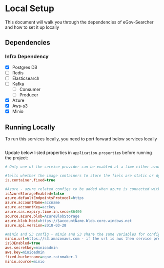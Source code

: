 # Local Setup

This document will walk you through the dependencies of eGov-Searcher and how to set it up locally

## Dependencies

### Infra Dependency

- [X] Postgres DB
- [ ] Redis
- [ ] Elasticsearch
- [ ] Kafka
  - [ ] Consumer
  - [ ] Producer
- [x] Azure
- [x] Aws-s3
- [x] Minio

## Running Locally

To run this services locally, you need to port forward below services locally

```bash

``` 

Update below listed properties in `application.properties` before running the project:

```ini
# Only one of the service provider can be enabled at a time either azure or aws or minio.

#tells whether the image containers to store the fiels are static or dynamic
is.container.fixed=true

#Azure - azure related configs to be added when azure is connected with app
isAzureStorageEnabled=false
azure.defaultEndpointsProtocol=https
azure.accountName=accname
azure.accountKey=acckey
azure.sas.expiry.time.in.secs=86400
source.azure.blob=AzureBlobStorage
azure.blob.host=https://$accountName.blob.core.windows.net
azure.api.version=2018-03-28

#minio and S3 config - minio and S3 share the same variables for configs
minio.url=https://s3.amazonaws.com - if the url is aws then service provider is aws else it's minio
isS3Enabled=true
aws.secretkey=minioadmin
aws.key=minioadmin
fixed.bucketname=egov-rainmaker-1
minio.source=minio
```
